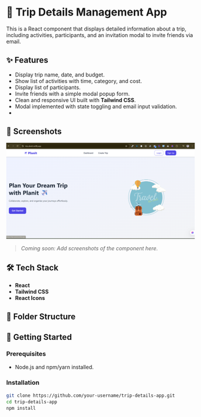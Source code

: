 # 🌴 Trip Details Management App

This is a React component that displays detailed information about a trip, including activities, participants, and an invitation modal to invite friends via email.

## ✨ Features

- Display trip name, date, and budget.
- Show list of activities with time, category, and cost.
- Display list of participants.
- Invite friends with a simple modal popup form.
- Clean and responsive UI built with **Tailwind CSS**.
- Modal implemented with state toggling and email input validation.
- 
## 📸 Screenshots

![Trip Details Screenshot](https://github.com/B2Kumar03/project_Image/blob/main/Screenshot%202025-05-10%20114543.png?raw=true)

> _Coming soon: Add screenshots of the component here._

## 🛠️ Tech Stack

- **React**
- **Tailwind CSS**
- **React Icons**

## 📁 Folder Structure


## 🚀 Getting Started

### Prerequisites

- Node.js and npm/yarn installed.

### Installation

```bash
git clone https://github.com/your-username/trip-details-app.git
cd trip-details-app
npm install
